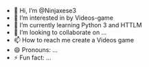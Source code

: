 - 👋 Hi, I’m @Ninjaxese3
- 👀 I’m interested in by Videos-game
- 🌱 I’m currently learning Python 3 and HTTLM
- 💞️ I’m looking to collaborate on ...
- 📫 How to reach me create a Videos game
- 😄 Pronouns: ...
- ⚡ Fun fact: ...

<!---
Ninjaxese3/Ninjaxese3 is a ✨ special ✨ repository because its `README.md` (this file) appears on your GitHub profile.
You can click the Preview link to take a look at your changes.
--->
